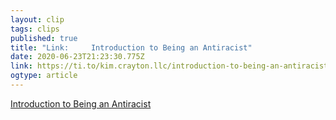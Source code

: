 ```yaml
---
layout: clip 
tags: clips 
published: true 
title: "Link:     Introduction to Being an Antiracist" 
date: 2020-06-23T21:23:30.775Z 
link: https://ti.to/kim.crayton.llc/introduction-to-being-an-antiracist 
ogtype: article 
---
```

[    Introduction to Being an Antiracist](https://ti.to/kim.crayton.llc/introduction-to-being-an-antiracist) 
